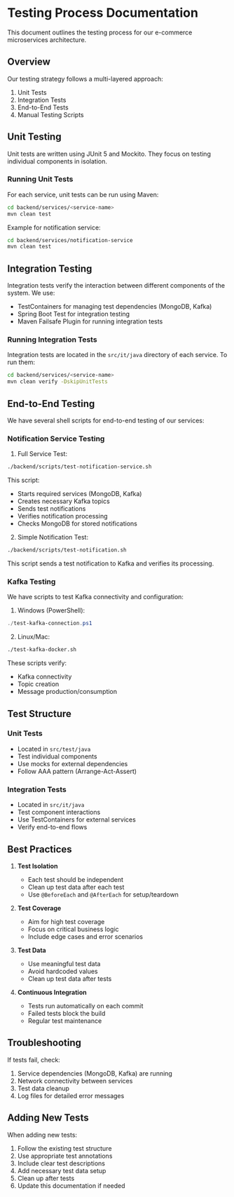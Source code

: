 # Testing Process Documentation

This document outlines the testing process for our e-commerce microservices architecture.

## Overview

Our testing strategy follows a multi-layered approach:
1. Unit Tests
2. Integration Tests
3. End-to-End Tests
4. Manual Testing Scripts

## Unit Testing

Unit tests are written using JUnit 5 and Mockito. They focus on testing individual components in isolation.

### Running Unit Tests

For each service, unit tests can be run using Maven:

```bash
cd backend/services/<service-name>
mvn clean test
```

Example for notification service:
```bash
cd backend/services/notification-service
mvn clean test
```

## Integration Testing

Integration tests verify the interaction between different components of the system. We use:
- TestContainers for managing test dependencies (MongoDB, Kafka)
- Spring Boot Test for integration testing
- Maven Failsafe Plugin for running integration tests

### Running Integration Tests

Integration tests are located in the `src/it/java` directory of each service. To run them:

```bash
cd backend/services/<service-name>
mvn clean verify -DskipUnitTests
```

## End-to-End Testing

We have several shell scripts for end-to-end testing of our services:

### Notification Service Testing

1. Full Service Test:
```bash
./backend/scripts/test-notification-service.sh
```
This script:
- Starts required services (MongoDB, Kafka)
- Creates necessary Kafka topics
- Sends test notifications
- Verifies notification processing
- Checks MongoDB for stored notifications

2. Simple Notification Test:
```bash
./backend/scripts/test-notification.sh
```
This script sends a test notification to Kafka and verifies its processing.

### Kafka Testing

We have scripts to test Kafka connectivity and configuration:

1. Windows (PowerShell):
```powershell
./test-kafka-connection.ps1
```

2. Linux/Mac:
```bash
./test-kafka-docker.sh
```

These scripts verify:
- Kafka connectivity
- Topic creation
- Message production/consumption

## Test Structure

### Unit Tests
- Located in `src/test/java`
- Test individual components
- Use mocks for external dependencies
- Follow AAA pattern (Arrange-Act-Assert)

### Integration Tests
- Located in `src/it/java`
- Test component interactions
- Use TestContainers for external services
- Verify end-to-end flows

## Best Practices

1. **Test Isolation**
   - Each test should be independent
   - Clean up test data after each test
   - Use `@BeforeEach` and `@AfterEach` for setup/teardown

2. **Test Coverage**
   - Aim for high test coverage
   - Focus on critical business logic
   - Include edge cases and error scenarios

3. **Test Data**
   - Use meaningful test data
   - Avoid hardcoded values
   - Clean up test data after tests

4. **Continuous Integration**
   - Tests run automatically on each commit
   - Failed tests block the build
   - Regular test maintenance

## Troubleshooting

If tests fail, check:
1. Service dependencies (MongoDB, Kafka) are running
2. Network connectivity between services
3. Test data cleanup
4. Log files for detailed error messages

## Adding New Tests

When adding new tests:
1. Follow the existing test structure
2. Use appropriate test annotations
3. Include clear test descriptions
4. Add necessary test data setup
5. Clean up after tests
6. Update this documentation if needed 